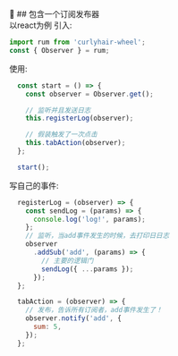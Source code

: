 🥃 ## 包含一个订阅发布器  
以react为例
引入:  
```javascript
import rum from 'curlyhair-wheel';
const { Observer } = rum;
```  
使用:  
```javascript
  const start = () => {
    const observer = Observer.get();

    // 监听并且发送日志
    this.registerLog(observer);

    // 假装触发了一次点击
    this.tabAction(observer);
  };

  start();
```  
写自己的事件:  
```javascript
  registerLog = (observer) => {
    const sendLog = (params) => {
      console.log('log!', params);
    };
    // 监听，当add事件发生的时候，去打印日日志
    observer
      .addSub('add', (params) => {
        // 主要的逻辑门
        sendLog({ ...params });
      });
  };

  tabAction = (observer) => {
    // 发布，告诉所有订阅者，add事件发生了！
    observer.notify('add', {
      sum: 5,
    });
  };
```  